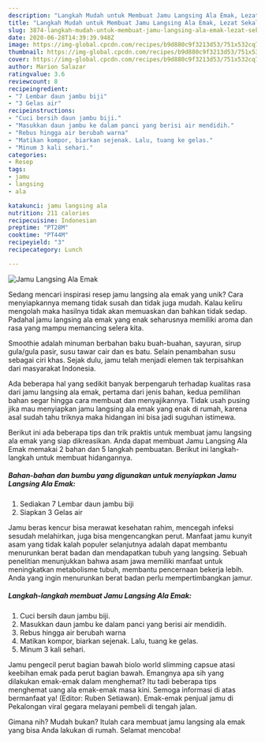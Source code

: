 ```yaml
---
description: "Langkah Mudah untuk Membuat Jamu Langsing Ala Emak, Lezat Sekali"
title: "Langkah Mudah untuk Membuat Jamu Langsing Ala Emak, Lezat Sekali"
slug: 3874-langkah-mudah-untuk-membuat-jamu-langsing-ala-emak-lezat-sekali
date: 2020-06-28T14:39:39.948Z
image: https://img-global.cpcdn.com/recipes/b9d880c9f3213d53/751x532cq70/jamu-langsing-ala-emak-foto-resep-utama.jpg
thumbnail: https://img-global.cpcdn.com/recipes/b9d880c9f3213d53/751x532cq70/jamu-langsing-ala-emak-foto-resep-utama.jpg
cover: https://img-global.cpcdn.com/recipes/b9d880c9f3213d53/751x532cq70/jamu-langsing-ala-emak-foto-resep-utama.jpg
author: Marion Salazar
ratingvalue: 3.6
reviewcount: 8
recipeingredient:
- "7 Lembar daun jambu biji"
- "3 Gelas air"
recipeinstructions:
- "Cuci bersih daun jambu biji."
- "Masukkan daun jambu ke dalam panci yang berisi air mendidih."
- "Rebus hingga air berubah warna"
- "Matikan kompor, biarkan sejenak. Lalu, tuang ke gelas."
- "Minum 3 kali sehari."
categories:
- Resep
tags:
- jamu
- langsing
- ala

katakunci: jamu langsing ala 
nutrition: 211 calories
recipecuisine: Indonesian
preptime: "PT28M"
cooktime: "PT44M"
recipeyield: "3"
recipecategory: Lunch

---
```



![Jamu Langsing Ala Emak](https://img-global.cpcdn.com/recipes/b9d880c9f3213d53/751x532cq70/jamu-langsing-ala-emak-foto-resep-utama.jpg)

Sedang mencari inspirasi resep jamu langsing ala emak yang unik? Cara menyiapkannya memang tidak susah dan tidak juga mudah. Kalau keliru mengolah maka hasilnya tidak akan memuaskan dan bahkan tidak sedap. Padahal jamu langsing ala emak yang enak seharusnya memiliki aroma dan rasa yang mampu memancing selera kita.

Smoothie adalah minuman berbahan baku buah-buahan, sayuran, sirup gula/gula pasir, susu tawar cair dan es batu. Selain penambahan susu sebagai ciri khas. Sejak dulu, jamu telah menjadi elemen tak terpisahkan dari masyarakat Indonesia.

Ada beberapa hal yang sedikit banyak berpengaruh terhadap kualitas rasa dari jamu langsing ala emak, pertama dari jenis bahan, kedua pemilihan bahan segar hingga cara membuat dan menyajikannya. Tidak usah pusing jika mau menyiapkan jamu langsing ala emak yang enak di rumah, karena asal sudah tahu triknya maka hidangan ini bisa jadi suguhan istimewa.


Berikut ini ada beberapa tips dan trik praktis untuk membuat jamu langsing ala emak yang siap dikreasikan. Anda dapat membuat Jamu Langsing Ala Emak memakai 2 bahan dan 5 langkah pembuatan. Berikut ini langkah-langkah untuk membuat hidangannya.

<!--inarticleads1-->

##### Bahan-bahan dan bumbu yang digunakan untuk menyiapkan Jamu Langsing Ala Emak:

1. Sediakan 7 Lembar daun jambu biji
1. Siapkan 3 Gelas air


Jamu beras kencur bisa merawat kesehatan rahim, mencegah infeksi sesudah melahirkan, juga bisa mengencangkan perut. Manfaat jamu kunyit asam yang tidak kalah populer selanjutnya adalah dapat membantu menurunkan berat badan dan mendapatkan tubuh yang langsing. Sebuah penelitian menunjukkan bahwa asam jawa memiliki manfaat untuk meningkatkan metabolisme tubuh, membantu pencernaan bekerja lebih. Anda yang ingin menurunkan berat badan perlu mempertimbangkan jamur. 

<!--inarticleads2-->

##### Langkah-langkah membuat Jamu Langsing Ala Emak:

1. Cuci bersih daun jambu biji.
1. Masukkan daun jambu ke dalam panci yang berisi air mendidih.
1. Rebus hingga air berubah warna
1. Matikan kompor, biarkan sejenak. Lalu, tuang ke gelas.
1. Minum 3 kali sehari.


Jamu pengecil perut bagian bawah biolo world slimming capsue atasi keebihan emak pada perut bagian bawah. Emangnya apa sih yang dilakukan emak-emak dalam menghemat? Itu tadi beberapa tips menghemat uang ala emak-emak masa kini. Semoga informasi di atas bermanfaat ya! (Editor: Ruben Setiawan). Emak-emak penjual jamu di Pekalongan viral gegara melayani pembeli di tengah jalan. 

Gimana nih? Mudah bukan? Itulah cara membuat jamu langsing ala emak yang bisa Anda lakukan di rumah. Selamat mencoba!
